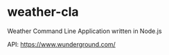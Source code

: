 # weather-cla
Weather Command Line Application written in Node.js

API: https://www.wunderground.com/
